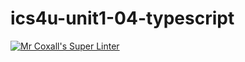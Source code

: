# ics4u-unit1-04-typescript
[![Mr Coxall's Super Linter](https://github.com/Yiyun-Qin/ics4u-unit1-04-typescript/workflows/Mr%20Coxall's%20Super%20Linter/badge.svg)](https://github.com/Yiyun-Qin/ics4u-unit1-04-typescript/actions/)
